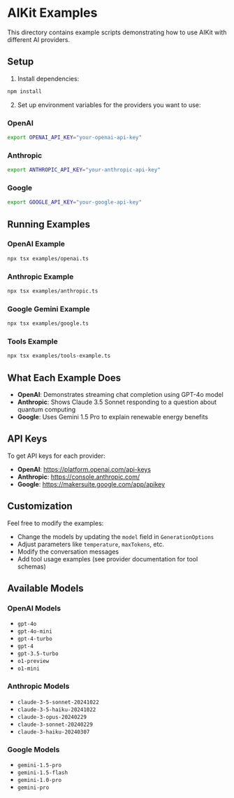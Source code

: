 # AIKit Examples

This directory contains example scripts demonstrating how to use AIKit with different AI providers.

## Setup

1. Install dependencies:
```bash
npm install
```

2. Set up environment variables for the providers you want to use:

### OpenAI
```bash
export OPENAI_API_KEY="your-openai-api-key"
```

### Anthropic
```bash
export ANTHROPIC_API_KEY="your-anthropic-api-key"
```

### Google
```bash
export GOOGLE_API_KEY="your-google-api-key"
```

## Running Examples

### OpenAI Example
```bash
npx tsx examples/openai.ts
```

### Anthropic Example
```bash
npx tsx examples/anthropic.ts
```

### Google Gemini Example
```bash
npx tsx examples/google.ts
```

### Tools Example
```bash
npx tsx examples/tools-example.ts
```

## What Each Example Does

- **OpenAI**: Demonstrates streaming chat completion using GPT-4o model
- **Anthropic**: Shows Claude 3.5 Sonnet responding to a question about quantum computing
- **Google**: Uses Gemini 1.5 Pro to explain renewable energy benefits

## API Keys

To get API keys for each provider:

- **OpenAI**: https://platform.openai.com/api-keys
- **Anthropic**: https://console.anthropic.com/
- **Google**: https://makersuite.google.com/app/apikey

## Customization

Feel free to modify the examples:
- Change the models by updating the `model` field in `GenerationOptions`
- Adjust parameters like `temperature`, `maxTokens`, etc.
- Modify the conversation messages
- Add tool usage examples (see provider documentation for tool schemas)

## Available Models

### OpenAI Models
- `gpt-4o`
- `gpt-4o-mini`
- `gpt-4-turbo`
- `gpt-4`
- `gpt-3.5-turbo`
- `o1-preview`
- `o1-mini`

### Anthropic Models
- `claude-3-5-sonnet-20241022`
- `claude-3-5-haiku-20241022`
- `claude-3-opus-20240229`
- `claude-3-sonnet-20240229`
- `claude-3-haiku-20240307`

### Google Models
- `gemini-1.5-pro`
- `gemini-1.5-flash`
- `gemini-1.0-pro`
- `gemini-pro` 